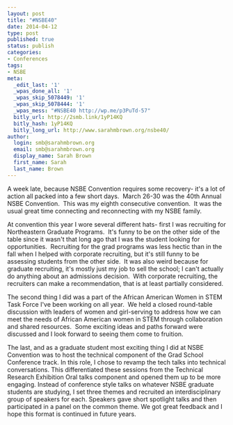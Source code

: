 ```yaml
---
layout: post
title: "#NSBE40"
date: 2014-04-12 
type: post
published: true
status: publish
categories:
- Conferences
tags:
- NSBE
meta:
  _edit_last: '1'
  _wpas_done_all: '1'
  _wpas_skip_5078449: '1'
  _wpas_skip_5078444: '1'
  _wpas_mess: "#NSBE40 http://wp.me/p3PuTd-57"
  bitly_url: http://2smb.link/1yP14KQ
  bitly_hash: 1yP14KQ
  bitly_long_url: http://www.sarahmbrown.org/nsbe40/
author:
  login: smb@sarahmbrown.org
  email: smb@sarahmbrown.org
  display_name: Sarah Brown
  first_name: Sarah
  last_name: Brown
---
```

A week late, because NSBE Convention requires some recovery- it's a lot of action all packed into a few short days.  March 26-30 was the 40th Annual NSBE Convention.  This was my eighth consecutive convention.  It was the usual great time connecting and reconnecting with my NSBE family.

At convention this year I wore several different hats- first I was recruiting for Northeastern Graduate Programs.  It's funny to be on the other side of the table since it wasn't that long ago that I was the student looking for opportunities.  Recruiting for the grad programs was less hectic than in the fall when I helped with corporate recruiting, but it's still funny to be assessing students from the other side.  It was also weird because for graduate recruiting, it's mostly just my job to sell the school; I can't actually do anything about an admissions decision.  With corporate recruiting, the recruiters can make a recommendation, that is at least partially considered.

The second thing I did was a part of the African American Women in STEM Task Force I've been working on all year.  We held a closed round-table discussion with leaders of women and girl-serving to address how we can meet the needs of African American women in STEM through collaboration and shared resources.  Some exciting ideas and paths forward were discussed and I look forward to seeing them come to fruition.

The last, and as a graduate student most exciting thing I did at NSBE Convention was to host the technical component of the Grad School Conference track. In this role, I chose to revamp the tech talks into technical conversations. This differentiated these sessions from the Technical Research Exhibition Oral talks component and opened them up to be more engaging. Instead of conference style talks on whatever NSBE graduate students are studying, I set three themes and recruited an interdisciplinary group of speakers for each. Speakers gave short spotlight talks and then participated in a panel on the common theme. We got great feedback and I hope this format is continued in future years.
